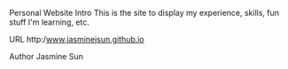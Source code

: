 Personal Website
Intro
This is the site to display my experience, skills, fun stuff I'm learning, etc.

URL
http:/www.jasminejsun.github.io

Author
Jasmine Sun
